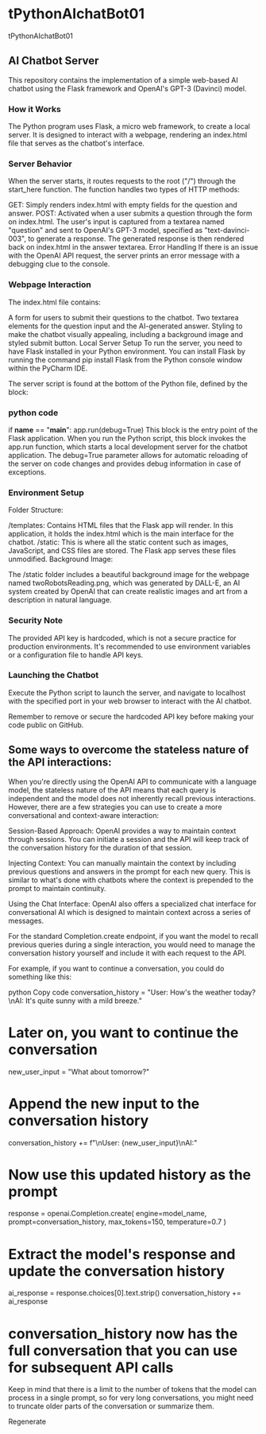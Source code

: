 # tPythonAIchatBot01
tPythonAIchatBot01

## AI Chatbot Server
This repository contains the implementation of a simple web-based AI chatbot using the Flask framework and OpenAI's GPT-3 (Davinci) model.

### How it Works
The Python program uses Flask, a micro web framework, to create a local server. It is designed to interact with a webpage, rendering an index.html file that serves as the chatbot's interface.

### Server Behavior
When the server starts, it routes requests to the root ("/") through the start_here function. The function handles two types of HTTP methods:

GET: Simply renders index.html with empty fields for the question and answer.
POST: Activated when a user submits a question through the form on index.html. The user's input is captured from a textarea named "question" and sent to OpenAI's GPT-3 model, specified as "text-davinci-003", to generate a response. The generated response is then rendered back on index.html in the answer textarea.
Error Handling
If there is an issue with the OpenAI API request, the server prints an error message with a debugging clue to the console.

### Webpage Interaction
The index.html file contains:

A form for users to submit their questions to the chatbot.
Two textarea elements for the question input and the AI-generated answer.
Styling to make the chatbot visually appealing, including a background image and styled submit button.
Local Server Setup
To run the server, you need to have Flask installed in your Python environment. You can install Flask by running the command pip install Flask from the Python console window within the PyCharm IDE.

The server script is found at the bottom of the Python file, defined by the block:

### python code

if __name__ == "__main__":
    app.run(debug=True)
This block is the entry point of the Flask application. When you run the Python script, this block invokes the app.run function, which starts a local development server for the chatbot application. The debug=True parameter allows for automatic reloading of the server on code changes and provides debug information in case of exceptions.

### Environment Setup
Folder Structure:

/templates: Contains HTML files that the Flask app will render. In this application, it holds the index.html which is the main interface for the chatbot.
/static: This is where all the static content such as images, JavaScript, and CSS files are stored. The Flask app serves these files unmodified.
Background Image:

The /static folder includes a beautiful background image for the webpage named twoRobotsReading.png, which was generated by DALL-E, an AI system created by OpenAI that can create realistic images and art from a description in natural language.

### Security Note
The provided API key is hardcoded, which is not a secure practice for production environments. It's recommended to use environment variables or a configuration file to handle API keys.

### Launching the Chatbot
Execute the Python script to launch the server, and navigate to localhost with the specified port in your web browser to interact with the AI chatbot.

Remember to remove or secure the hardcoded API key before making your code public on GitHub.

## Some ways to overcome the stateless nature of the API interactions:

When you're directly using the OpenAI API to communicate with a language model, the stateless nature of the API means that each query is independent and the model does not inherently recall previous interactions. However, there are a few strategies you can use to create a more conversational and context-aware interaction:

Session-Based Approach: OpenAI provides a way to maintain context through sessions. You can initiate a session and the API will keep track of the conversation history for the duration of that session.

Injecting Context: You can manually maintain the context by including previous questions and answers in the prompt for each new query. This is similar to what's done with chatbots where the context is prepended to the prompt to maintain continuity.

Using the Chat Interface: OpenAI also offers a specialized chat interface for conversational AI which is designed to maintain context across a series of messages.

For the standard Completion.create endpoint, if you want the model to recall previous queries during a single interaction, you would need to manage the conversation history yourself and include it with each request to the API.

For example, if you want to continue a conversation, you could do something like this:

python
Copy code
conversation_history = "User: How's the weather today?\nAI: It's quite sunny with a mild breeze."

# Later on, you want to continue the conversation
new_user_input = "What about tomorrow?"

# Append the new input to the conversation history
conversation_history += f"\nUser: {new_user_input}\nAI:"

# Now use this updated history as the prompt
response = openai.Completion.create(
    engine=model_name,
    prompt=conversation_history,
    max_tokens=150,
    temperature=0.7
)

# Extract the model's response and update the conversation history
ai_response = response.choices[0].text.strip()
conversation_history += ai_response

# conversation_history now has the full conversation that you can use for subsequent API calls
Keep in mind that there is a limit to the number of tokens that the model can process in a single prompt, so for very long conversations, you might need to truncate older parts of the conversation or summarize them.





Regenerate







